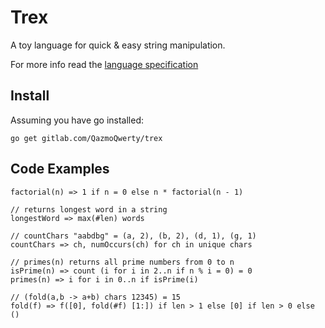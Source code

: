 # Trex

A toy language for quick & easy string manipulation.

For more info read the [language specification](docs/trex-spec.md)

## Install

Assuming you have go installed:

```
go get gitlab.com/QazmoQwerty/trex
```

## Code Examples

```
factorial(n) => 1 if n = 0 else n * factorial(n - 1)
```

```
// returns longest word in a string
longestWord => max(#len) words
```

```
// countChars "aabdbg" = (a, 2), (b, 2), (d, 1), (g, 1) 
countChars => ch, numOccurs(ch) for ch in unique chars
```


```
// primes(n) returns all prime numbers from 0 to n
isPrime(n) => count (i for i in 2..n if n % i = 0) = 0
primes(n) => i for i in 0..n if isPrime(i)
```


```
// (fold(a,b -> a+b) chars 12345) = 15
fold(f) => f([0], fold(#f) [1:]) if len > 1 else [0] if len > 0 else ()
```
